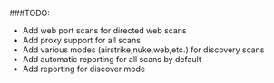###TODO:

* Add web port scans for directed web scans
* Add proxy support for all scans
* Add various modes (airstrike,nuke,web,etc.) for discovery scans
* Add automatic reporting for all scans by default
* Add reporting for discover mode
